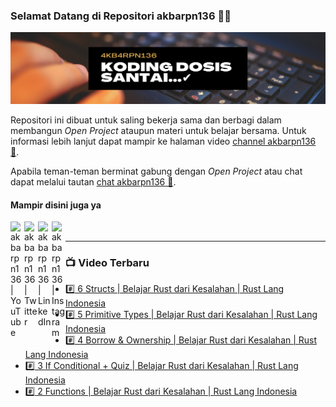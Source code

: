 ### Selamat Datang di Repositori akbarpn136 🙏🏻

![akbarpn136](4kb4rpn136.png)

Repositori ini dibuat untuk saling bekerja sama dan berbagi dalam membangun _Open Project_ ataupun materi untuk belajar 
bersama. Untuk informasi lebih lanjut dapat mampir ke halaman video 
[channel akbarpn136 🎥](https://youtube.com/user/akbarpn136).

Apabila teman-teman berminat gabung dengan _Open Project_ atau chat dapat melalui tautan 
[chat akbarpn136 💬](https://discord.gg/7dTG9sg).

#### Mampir disini juga ya
[<img align="left" alt="akbarpn136 | YouTube" width="22px" src="https://cdn.jsdelivr.net/npm/simple-icons@v3/icons/youtube.svg" />][youtube]
[<img align="left" alt="akbarpn136 | Twitter" width="22px" src="https://cdn.jsdelivr.net/npm/simple-icons@v3/icons/twitter.svg" />][twitter]
[<img align="left" alt="akbarpn136 | LinkedIn" width="22px" src="https://cdn.jsdelivr.net/npm/simple-icons@v3/icons/linkedin.svg" />][linkedin]
[<img align="left" alt="akbarpn136 | Instagram" width="22px" src="https://cdn.jsdelivr.net/npm/simple-icons@v3/icons/instagram.svg" />][instagram]

[twitter]: https://twitter.com/akbarpn136
[youtube]: https://www.youtube.com/user/akbarpn136
[instagram]: https://instagram.com/akbarpn136
[linkedin]: https://www.linkedin.com/in/arizal-akbar-zikri-63461458/

<br />

---

### 📺 Video Terbaru
<!-- YOUTUBE:START -->
- [#️⃣ 6 Structs | Belajar Rust dari Kesalahan | Rust Lang Indonesia](https://www.youtube.com/watch?v=D5KKzDO-TqI)
- [#️⃣ 5 Primitive Types | Belajar Rust dari Kesalahan | Rust Lang Indonesia](https://www.youtube.com/watch?v=uBLJ4ReK0-w)
- [#️⃣ 4 Borrow & Ownership | Belajar Rust dari Kesalahan | Rust Lang Indonesia](https://www.youtube.com/watch?v=GmPq4JwjN9Q)
- [#️⃣ 3 If Conditional + Quiz | Belajar Rust dari Kesalahan | Rust Lang Indonesia](https://www.youtube.com/watch?v=6sj2oRqYqaA)
- [#️⃣ 2 Functions | Belajar Rust dari Kesalahan | Rust Lang Indonesia](https://www.youtube.com/watch?v=2Cc3lzm02C0)
<!-- YOUTUBE:END -->

